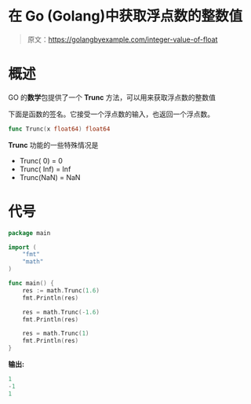 # 在 Go (Golang)中获取浮点数的整数值

> 原文：<https://golangbyexample.com/integer-value-of-float>

# **概述**

GO 的**数学**包提供了一个 **Trunc** 方法，可以用来获取浮点数的整数值

下面是函数的签名。它接受一个浮点数的输入，也返回一个浮点数。

```go
func Trunc(x float64) float64
```

**Trunc** 功能的一些特殊情况是

*   Trunc( 0) = 0
*   Trunc( Inf) = Inf
*   Trunc(NaN) = NaN

# **代号**

```go
package main

import (
    "fmt"
    "math"
)

func main() {
    res := math.Trunc(1.6)
    fmt.Println(res)

    res = math.Trunc(-1.6)
    fmt.Println(res)

    res = math.Trunc(1)
    fmt.Println(res)
}
```

**输出:**

```go
1
-1
1
```